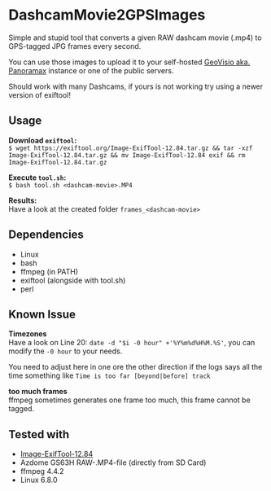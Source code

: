 # DashcamMovie2GPSImages

Simple and stupid tool that converts a given RAW dashcam movie (.mp4) to GPS-tagged JPG frames every second.

You can use those images to upload it to your self-hosted [GeoVisio aka. Panoramax](https://gitlab.com/geovisio/api/-/blob/develop/docs/14_Running_Docker.md) instance or one of the public servers.

Should work with many Dashcams, if yours is not working try using a newer version of exiftool!

## Usage

**Download `exiftool`:**  
`$ wget https://exiftool.org/Image-ExifTool-12.84.tar.gz && tar -xzf Image-ExifTool-12.84.tar.gz && mv Image-ExifTool-12.84 exif && rm Image-ExifTool-12.84.tar.gz`

**Execute `tool.sh`:**  
`$ bash tool.sh <dashcam-movie>.MP4`

**Results:**  
Have a look at the created folder `frames_<dashcam-movie>`

## Dependencies

- Linux
- bash
- ffmpeg (in PATH)
- exiftool (alongside with tool.sh)
- perl

## Known Issue

**Timezones**  
Have a look on Line 20: `date -d "$i -0 hour" +'%Y%m%d%H%M.%S'`, you can modify the `-0 hour` to your needs.

You need to adjust here in one ore the other direction if the logs says all the time something like `Time is too far [beyond|before] track`

**too much frames**  
ffmpeg sometimes generates one frame too much, this frame cannot be tagged.

## Tested with

- [Image-ExifTool-12.84](https://exiftool.org/index.html)
- Azdome GS63H RAW-.MP4-file (directly from SD Card)
- ffmpeg 4.4.2
- Linux 6.8.0
